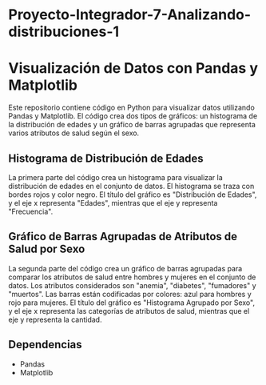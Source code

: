 # Proyecto-Integrador-7-Analizando-distribuciones-1

# Visualización de Datos con Pandas y Matplotlib

Este repositorio contiene código en Python para visualizar datos utilizando Pandas y Matplotlib. El código crea dos tipos de gráficos: un histograma de la distribución de edades y un gráfico de barras agrupadas que representa varios atributos de salud según el sexo.

## Histograma de Distribución de Edades
La primera parte del código crea un histograma para visualizar la distribución de edades en el conjunto de datos. El histograma se traza con bordes rojos y color negro. El título del gráfico es "Distribución de Edades", y el eje x representa "Edades", mientras que el eje y representa "Frecuencia".

## Gráfico de Barras Agrupadas de Atributos de Salud por Sexo
La segunda parte del código crea un gráfico de barras agrupadas para comparar los atributos de salud entre hombres y mujeres en el conjunto de datos. Los atributos considerados son "anemia", "diabetes", "fumadores" y "muertos". Las barras están codificadas por colores: azul para hombres y rojo para mujeres. El título del gráfico es "Histograma Agrupado por Sexo", y el eje x representa las categorías de atributos de salud, mientras que el eje y representa la cantidad.

## Dependencias
- Pandas
- Matplotlib
